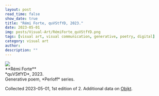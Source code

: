 ```yaml
---
layout: post
read_time: false
show_date: true
title: "Rémi Forte, quVStfYD, 2023."
date: 2023-05-01
img: posts/Visual-Art/RémiForte_quVStfYD.png
tags: [visual art, visual communication, generative, poetry, digital]
category: visual art
author: 
description: ""
---
```


<img src='./assets/img/posts/Visual-Art/RémiForte_quVStfYD.png'>

<br>
**Rémi Forte**
<br>*quVStfYD*, 2023.
<br>Generative poem, *Perloff* series.

 <div class="page-separator"></div>

Collected 2023-05-01, 1st edition of 2. Additional data on [Objkt](https://objkt.com/tokens/KT1ALVBeoRGWxpNcsejN1pDvJSYPWJ2MEg3V/5).
